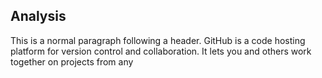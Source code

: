 ## Analysis

This is a normal paragraph following a header. GitHub is a code hosting platform for version control and collaboration. It lets you and others work together on projects from any

